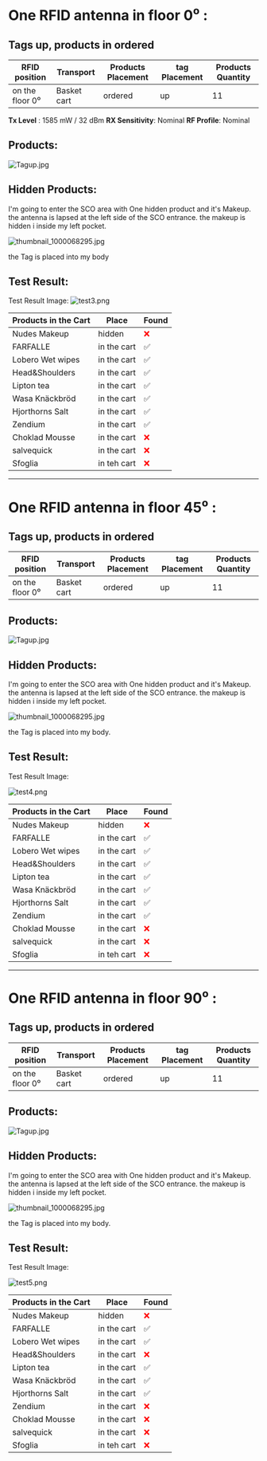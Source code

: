 # One RFID antenna in floor 0⁰ :
## Tags up, products in ordered 
| RFID position | Transport  | Products Placement  |  tag Placement| Products Quantity |
|--|--|--|--|---|
|on the floor 0⁰ | Basket cart | ordered   |  up | 11 |


**Tx Level** : 1585 mW / 32 dBm 
**RX Sensitivity**: Nominal
**RF Profile**: Nominal

## Products:
![Tagup.jpg](/.attachments/Tagup-e6ab7132-3614-425d-83e0-8e05e6a3551c.jpg)

## Hidden Products:
I'm going to enter the SCO area with One hidden product and it's Makeup. the antenna is lapsed at the left side of the SCO entrance. the makeup is hidden i inside my left pocket. 
 
![thumbnail_1000068295.jpg](/.attachments/thumbnail_1000068295-9ba7e517-c2db-48e3-9631-3a442bd7229e.jpg)

the Tag is placed into my body

## Test Result:

Test Result Image:
![test3.png](/.attachments/test3-0f7745ed-2899-4fa2-9a75-bc404ed83f5a.png)


|Products in the Cart| Place | Found|
|--|--|--|
|Nudes Makeup| hidden |<font color="#ff0000"> ❌ </font>
|FARFALLE|in the cart|✅
|Lobero Wet wipes|in the cart|✅
|Head&Shoulders|in the cart|✅
|Lipton tea|in the cart|✅
|Wasa Knäckbröd|in the cart|✅
|Hjorthorns Salt| in the cart|✅
|Zendium|in the cart|✅ 
|Choklad Mousse| in the cart| <font color="#ff0000"> ❌ </font>
|salvequick| in the cart | <font color="#ff0000"> ❌ </font>
|Sfoglia| in teh cart | <font color="#ff0000"> ❌ </font>

_______________________

# One RFID antenna in floor 45⁰ :
## Tags up, products in ordered 
| RFID position | Transport  | Products Placement  |  tag Placement| Products Quantity |
|--|--|--|--|---|
|on the floor 0⁰ | Basket cart | ordered   |  up | 11 |

## Products:
![Tagup.jpg](/.attachments/Tagup-e6ab7132-3614-425d-83e0-8e05e6a3551c.jpg)

## Hidden Products:
I'm going to enter the SCO area with One hidden product and it's Makeup. the antenna is lapsed at the left side of the SCO entrance. the makeup is hidden i inside my left pocket. 
 
![thumbnail_1000068295.jpg](/.attachments/thumbnail_1000068295-9ba7e517-c2db-48e3-9631-3a442bd7229e.jpg)

the Tag is placed into my body.


## Test Result:

Test Result Image:

![test4.png](/.attachments/test4-f847aacf-7a86-45b8-baa7-bfa66e6aa6d0.png)

|Products in the Cart| Place| Found|
|--|--|--|
|Nudes Makeup| hidden |<font color="#ff0000"> ❌ </font>
|FARFALLE|in the cart|✅
|Lobero Wet wipes|in the cart|✅
|Head&Shoulders|in the cart|✅
|Lipton tea|in the cart|✅
|Wasa Knäckbröd|in the cart|✅
|Hjorthorns Salt| in the cart|✅
|Zendium|in the cart|✅ 
|Choklad Mousse| in the cart| <font color="#ff0000"> ❌ </font>
|salvequick| in the cart | <font color="#ff0000"> ❌ </font>
|Sfoglia| in teh cart | <font color="#ff0000"> ❌ </font>
_____________________________________________
# One RFID antenna in floor 90⁰ :

## Tags up, products in ordered 
| RFID position | Transport  | Products Placement  |  tag Placement| Products Quantity |
|--|--|--|--|---|
|on the floor 0⁰ | Basket cart | ordered   |  up | 11 |


## Products:
![Tagup.jpg](/.attachments/Tagup-e6ab7132-3614-425d-83e0-8e05e6a3551c.jpg)

## Hidden Products:
I'm going to enter the SCO area with One hidden product and it's Makeup. the antenna is lapsed at the left side of the SCO entrance. the makeup is hidden i inside my left pocket. 
 
![thumbnail_1000068295.jpg](/.attachments/thumbnail_1000068295-9ba7e517-c2db-48e3-9631-3a442bd7229e.jpg)

the Tag is placed into my body.


## Test Result:

Test Result Image:

![test5.png](/.attachments/test5-69bdb047-ab47-4ea1-95d1-8f3afbc14a2d.png)


|Products in the Cart| Place| Found|
|--|--|--|
|Nudes Makeup| hidden |<font color="#ff0000"> ❌ </font>
|FARFALLE|in the cart|✅
|Lobero Wet wipes|in the cart|✅
|Head&Shoulders|in the cart|<font color="#ff0000"> ❌ </font>
|Lipton tea|in the cart|✅
|Wasa Knäckbröd|in the cart|✅
|Hjorthorns Salt| in the cart|✅
|Zendium|in the cart| <font color="#ff0000"> ❌ </font> 
|Choklad Mousse| in the cart| <font color="#ff0000"> ❌ </font>
|salvequick| in the cart | <font color="#ff0000"> ❌ </font>
|Sfoglia| in teh cart | <font color="#ff0000"> ❌ </font>
